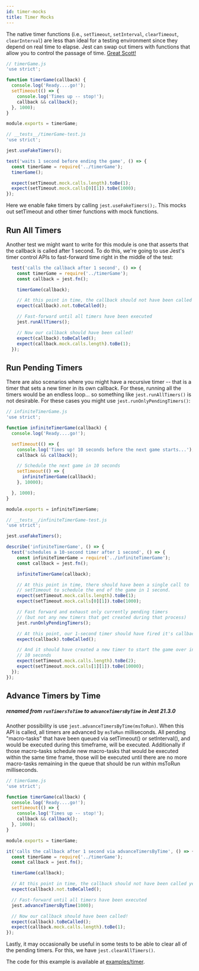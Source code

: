 ```yaml
---
id: timer-mocks
title: Timer Mocks
---
```


The native timer functions (i.e., `setTimeout`, `setInterval`, `clearTimeout`,
`clearInterval`) are less than ideal for a testing environment since they depend
on real time to elapse. Jest can swap out timers with functions that allow you to control the passage of time.
[Great Scott!](https://www.youtube.com/watch?v=5gVv10J4nio)

```javascript
// timerGame.js
'use strict';

function timerGame(callback) {
  console.log('Ready....go!');
  setTimeout(() => {
    console.log('Times up -- stop!');
    callback && callback();
  }, 1000);
}

module.exports = timerGame;
```

```javascript
// __tests__/timerGame-test.js
'use strict';

jest.useFakeTimers();

test('waits 1 second before ending the game', () => {
  const timerGame = require('../timerGame');
  timerGame();

  expect(setTimeout.mock.calls.length).toBe(1);
  expect(setTimeout.mock.calls[0][1]).toBe(1000);
});
```

Here we enable fake timers by calling `jest.useFakeTimers();`. This mocks out setTimeout and other timer functions with mock functions.

## Run All Timers

Another test we might want to write for this module is one that asserts that the
callback is called after 1 second. To do this, we're going to use Jest's timer
control APIs to fast-forward time right in the middle of the test:

```javascript
  test('calls the callback after 1 second', () => {
    const timerGame = require('../timerGame');
    const callback = jest.fn();

    timerGame(callback);

    // At this point in time, the callback should not have been called yet
    expect(callback).not.toBeCalled();

    // Fast-forward until all timers have been executed
    jest.runAllTimers();

    // Now our callback should have been called!
    expect(callback).toBeCalled();
    expect(callback.mock.calls.length).toBe(1);
  });
```

## Run Pending Timers

There are also scenarios where you might have a recursive timer -- that is a
timer that sets a new timer in its own callback. For these, running all the
timers would be an endless loop… so something like `jest.runAllTimers()` is not
desirable. For these cases you might use `jest.runOnlyPendingTimers()`:

```javascript
// infiniteTimerGame.js
'use strict';

function infiniteTimerGame(callback) {
  console.log('Ready....go!');

  setTimeout(() => {
    console.log('Times up! 10 seconds before the next game starts...');
    callback && callback();

    // Schedule the next game in 10 seconds
    setTimeout(() => {
      infiniteTimerGame(callback);
    }, 10000);

  }, 1000);
}

module.exports = infiniteTimerGame;
```

```javascript
// __tests__/infiniteTimerGame-test.js
'use strict';

jest.useFakeTimers();

describe('infiniteTimerGame', () => {
  test('schedules a 10-second timer after 1 second', () => {
    const infiniteTimerGame = require('../infiniteTimerGame');
    const callback = jest.fn();

    infiniteTimerGame(callback);

    // At this point in time, there should have been a single call to
    // setTimeout to schedule the end of the game in 1 second.
    expect(setTimeout.mock.calls.length).toBe(1);
    expect(setTimeout.mock.calls[0][1]).toBe(1000);

    // Fast forward and exhaust only currently pending timers
    // (but not any new timers that get created during that process)
    jest.runOnlyPendingTimers();

    // At this point, our 1-second timer should have fired it's callback
    expect(callback).toBeCalled();

    // And it should have created a new timer to start the game over in
    // 10 seconds
    expect(setTimeout.mock.calls.length).toBe(2);
    expect(setTimeout.mock.calls[1][1]).toBe(10000);
  });
});
```

## Advance Timers by Time
##### renamed from `runTimersToTime` to `advanceTimersByTime` in Jest **21.3.0**

Another possibility is use `jest.advanceTimersByTime(msToRun)`. When this API is called, all timers are advanced by `msToRun` milliseconds. All pending "macro-tasks" that have been queued via setTimeout() or setInterval(), and would be executed during this timeframe, will be executed. Additionally if those macro-tasks schedule new macro-tasks that would be executed within the same time frame, those will be executed until there are no more macro-tasks remaining in the queue that should be run within msToRun milliseconds.

```javascript
// timerGame.js
'use strict';

function timerGame(callback) {
  console.log('Ready....go!');
  setTimeout(() => {
    console.log('Times up -- stop!');
    callback && callback();
  }, 1000);
}

module.exports = timerGame;
```

```javascript
it('calls the callback after 1 second via advanceTimersByTime', () => {
  const timerGame = require('../timerGame');
  const callback = jest.fn();

  timerGame(callback);

  // At this point in time, the callback should not have been called yet
  expect(callback).not.toBeCalled();

  // Fast-forward until all timers have been executed
  jest.advanceTimersByTime(1000);

  // Now our callback should have been called!
  expect(callback).toBeCalled();
  expect(callback.mock.calls.length).toBe(1);
});
```

Lastly, it may occasionally be useful in some tests to be able to clear all of
the pending timers. For this, we have `jest.clearAllTimers()`.

The code for this example is available at
[examples/timer](https://github.com/facebook/jest/tree/master/examples/timer).
